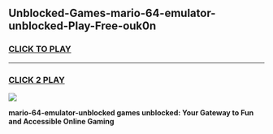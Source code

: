 
## Unblocked-Games-mario-64-emulator-unblocked-Play-Free-ouk0n
<h3>
<a href="https://premium76.site?title=mario-64-emulator-unblocked&ref=23A">CLICK TO PLAY</a></h3>
<hr>

<h3>
<a href="https://premium76.site?title=mario-64-emulator-unblocked&ref=23A">CLICK 2 PLAY</a>
  
</h3>

<a href="https://premium76.site?title=mario-64-emulator-unblocked&ref=23A"><img src="https://clearcache.store/games.png"></a>


**mario-64-emulator-unblocked games unblocked: Your Gateway to Fun and Accessible Online Gaming**
